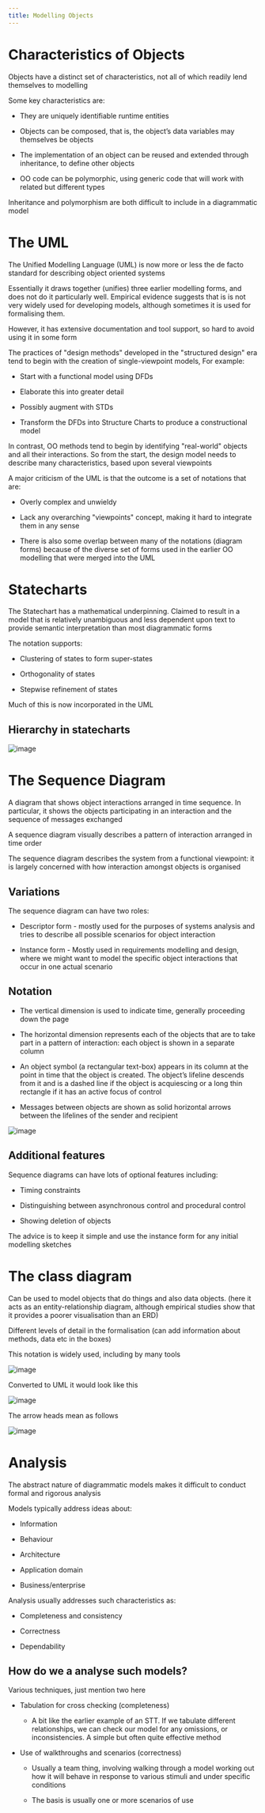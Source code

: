 ```yaml
---
title: Modelling Objects
---
```


# Characteristics of Objects

Objects have a distinct set of characteristics, not all of which readily
lend themselves to modelling

Some key characteristics are:

-   They are uniquely identifiable runtime entities

-   Objects can be composed, that is, the object’s data variables may
    themselves be objects

-   The implementation of an object can be reused and extended through
    inheritance, to define other objects

-   OO code can be polymorphic, using generic code that will work with
    related but different types

Inheritance and polymorphism are both difficult to include in a
diagrammatic model

# The UML

The Unified Modelling Language (UML) is now more or less the de facto
standard for describing object oriented systems

Essentially it draws together (unifies) three earlier modelling forms,
and does not do it particularly well. Empirical evidence suggests that
is is not very widely used for developing models, although sometimes it
is used for formalising them.

However, it has extensive documentation and tool support, so hard to
avoid using it in some form

The practices of "design methods" developed in the "structured design"
era tend to begin with the creation of single-viewpoint models, For
example:

-   Start with a functional model using DFDs

-   Elaborate this into greater detail

-   Possibly augment with STDs

-   Transform the DFDs into Structure Charts to produce a constructional
    model

In contrast, OO methods tend to begin by identifying "real-world"
objects and all their interactions. So from the start, the design model
needs to describe many characteristics, based upon several viewpoints

A major criticism of the UML is that the outcome is a set of notations
that are:

-   Overly complex and unwieldy

-   Lack any overarching "viewpoints" concept, making it hard to
    integrate them in any sense

-   There is also some overlap between many of the notations (diagram
    forms) because of the diverse set of forms used in the earlier OO
    modelling that were merged into the UML

# Statecharts

The Statechart has a mathematical underpinning. Claimed to result in a
model that is relatively unambiguous and less dependent upon text to
provide semantic interpretation than most diagrammatic forms

The notation supports:

-   Clustering of states to form super-states

-   Orthogonality of states

-   Stepwise refinement of states

Much of this is now incorporated in the UML

## Hierarchy in statecharts

![image](/img/Year_2/Software_Engineering/Modelling/Objects/statecharts.webp)

# The Sequence Diagram

<Definition name="Sequence Diagram">
A diagram that shows object interactions arranged in time sequence. In particular, it shows the objects participating in an interaction and the sequence of messages exchanged
</Definition>

A sequence diagram visually describes a pattern of interaction arranged
in time order

The sequence diagram describes the system from a functional viewpoint:
it is largely concerned with how interaction amongst objects is
organised

## Variations

The sequence diagram can have two roles:

-   Descriptor form - mostly used for the purposes of systems analysis
    and tries to describe all possible scenarios for object interaction

-   Instance form - Mostly used in requirements modelling and design,
    where we might want to model the specific object interactions that
    occur in one actual scenario

## Notation

-   The vertical dimension is used to indicate time, generally
    proceeding down the page

-   The horizontal dimension represents each of the objects that are to
    take part in a pattern of interaction: each object is shown in a
    separate column

-   An object symbol (a rectangular text-box) appears in its column at
    the point in time that the object is created. The object’s lifeline
    descends from it and is a dashed line if the object is acquiescing
    or a long thin rectangle if it has an active focus of control

-   Messages between objects are shown as solid horizontal arrows
    between the lifelines of the sender and recipient

![image](/img/Year_2/Software_Engineering/Modelling/Objects/sequence_diagram.webp)

## Additional features

Sequence diagrams can have lots of optional features including:

-   Timing constraints

-   Distinguishing between asynchronous control and procedural control

-   Showing deletion of objects

The advice is to keep it simple and use the instance form for any
initial modelling sketches

# The class diagram

Can be used to model objects that do things and also data objects. (here
it acts as an entity-relationship diagram, although empirical studies
show that it provides a poorer visualisation than an ERD)

Different levels of detail in the formalisation (can add information
about methods, data etc in the boxes)

This notation is widely used, including by many tools

![image](/img/Year_2/Software_Engineering/Modelling/Objects/class.webp)

Converted to UML it would look like this

![image](/img/Year_2/Software_Engineering/Modelling/Objects/class-uml.webp)

The arrow heads mean as follows

![image](/img/Year_2/Software_Engineering/Modelling/Objects/arrows.webp)

# Analysis

The abstract nature of diagrammatic models makes it difficult to conduct
formal and rigorous analysis

Models typically address ideas about:

-   Information

-   Behaviour

-   Architecture

-   Application domain

-   Business/enterprise

Analysis usually addresses such characteristics as:

-   Completeness and consistency

-   Correctness

-   Dependability

## How do we a analyse such models?

Various techniques, just mention two here

-   Tabulation for cross checking (completeness)

    -   A bit like the earlier example of an STT. If we tabulate
        different relationships, we can check our model for any
        omissions, or inconsistencies. A simple but often quite
        effective method

-   Use of walkthroughs and scenarios (correctness)

    -   Usually a team thing, involving walking through a model working
        out how it will behave in response to various stimuli and under
        specific conditions

    -   The basis is usually one or more scenarios of use
